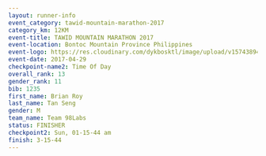 ```yaml
---
layout: runner-info 
event_category: tawid-mountain-marathon-2017 
category_km: 12KM 
event-title: TAWID MOUNTAIN MARATHON 2017 
event-location: Bontoc Mountain Province Philippines 
event-logo: https://res.cloudinary.com/dykbosktl/image/upload/v1574389445/Logo/tawid_logo_2017_facfcf.png 
event-date: 2017-04-29 
checkpoint-name2: Time Of Day 
overall_rank: 13
gender_rank: 11
bib: 1235
first_name: Brian Roy
last_name: Tan Seng
gender: M
team_name: Team 98Labs
status: FINISHER
checkpoint2: Sun, 01-15-44 am
finish: 3-15-44
---
```

